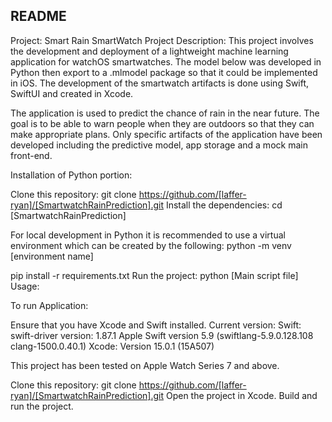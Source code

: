 ## README
Project: Smart Rain SmartWatch Project
Description: This project involves the development and deployment of a lightweight machine learning application for watchOS smartwatches. The model below was developed in Python then export to a .mlmodel package so that it could be implemented in iOS. The development of the smartwatch artifacts is done using Swift, SwiftUI and created in Xcode.

The application is used to predict the chance of rain in the near future. The goal is to be able to warn people when they are outdoors so that they can make appropriate plans. Only specific artifacts of the application have been developed including the predictive model, app storage and a mock main front-end.



Installation of Python portion:

Clone this repository:
git clone https://github.com/[laffer-ryan]/[SmartwatchRainPrediction].git
Install the dependencies:
cd [SmartwatchRainPrediction]

For local development in Python it is recommended to use a virtual environment which can be created by the following:
python -m venv [environment name]

pip install -r requirements.txt
Run the project:
python [Main script file]
Usage:

To run Application:

Ensure that you have Xcode and Swift installed. 
Current version:
Swift: swift-driver version: 1.87.1 Apple Swift version 5.9 (swiftlang-5.9.0.128.108 clang-1500.0.40.1)
Xcode: Version 15.0.1 (15A507)

This project has been tested on Apple Watch Series 7 and above.


Clone this repository:
git clone https://github.com/[laffer-ryan]/[SmartwatchRainPrediction].git
Open the project in Xcode.
Build and run the project.

